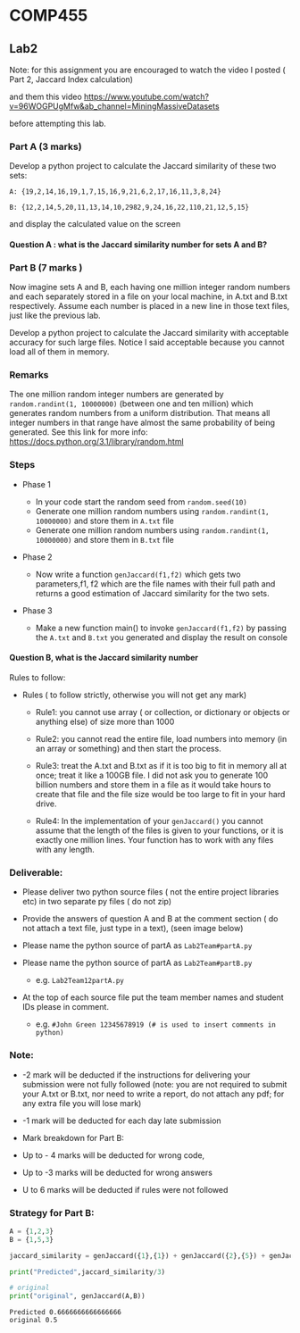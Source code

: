# COMP455

## Lab2


Note: for this assignment you are encouraged to watch the video I posted ( Part 2, Jaccard Index calculation) 

and them this video https://www.youtube.com/watch?v=96WOGPUgMfw&ab_channel=MiningMassiveDatasets 

before attempting this lab.

### Part A (3 marks)

Develop a python project to calculate the Jaccard similarity of these two sets:

 

`A: {19,2,14,16,19,1,7,15,16,9,21,6,2,17,16,11,3,8,24}`

`B: {12,2,14,5,20,11,13,14,10,2982,9,24,16,22,110,21,12,5,15}`

and display the calculated value on the screen 

#### Question A : what is the Jaccard similarity number for sets A and B?

 

### Part B (7 marks )

Now imagine sets A and B, each having one million integer random numbers and each separately stored in a file on your local machine, in A.txt and B.txt respectively. Assume each number is placed in a new line in those text files, just like the previous lab. 

Develop a python project to calculate the Jaccard similarity with acceptable accuracy for such large files.  Notice I said acceptable because you cannot load all of them in memory. 

 
### Remarks

The one million random integer numbers are generated by `random.randint(1, 10000000)` (between one and ten million) which generates random numbers from a uniform distribution. That means all integer numbers in that range have almost the same probability of being generated. See this link for more info: https://docs.python.org/3.1/library/random.html    
### Steps
 - Phase 1
   - In your code start the random seed from `random.seed(10)`
   - Generate one million random numbers using `random.randint(1, 10000000)` and store them in `A.txt` file 
   - Generate one million random numbers using `random.randint(1, 10000000)` and store them in `B.txt` file

 
 - Phase 2
   - Now write a function `genJaccard(f1,f2)` which gets two parameters,f1, f2 which are the file names with their full path and returns a good estimation of Jaccard similarity for the two sets.

 
 - Phase 3

   - Make a new function main() to invoke  `genJaccard(f1,f2)` by passing the `A.txt` and `B.txt` you generated and display the result on console  

#### Question B, what is the Jaccard similarity number 
Rules to follow: 

 

 - Rules ( to follow strictly, otherwise you will not get any mark)

    - Rule1: you cannot use array ( or collection, or dictionary or objects or anything else) of size more than 1000 

    - Rule2: you cannot read the entire file, load numbers into memory (in an array or something) and then start the process.

    - Rule3: treat the A.txt and B.txt as if it is too big to fit in memory all at once; treat it like a 100GB file. I did not ask you to generate 100 billion numbers and store them in a file as it would take hours to create that file and the file size would be too large to fit in your hard drive. 

    - Rule4: In the implementation of your `genJaccard()` you cannot assume that the length of the files is given to your functions, or it is exactly one million lines. Your function has to work with any files with any length. 

 

  

 

### Deliverable:

 - Please deliver two python source files ( not the entire project libraries etc) in two separate py files ( do not zip)

 - Provide the answers of question A and B at the comment section ( do not attach a text file, just type in a text), (seen image below)  

 - Please name the python source of partA as `Lab2Team#partA.py`

 - Please name the python source of partA as `Lab2Team#partB.py`
   - e.g.  `Lab2Team12partA.py`

 - At the top of each source file put the team member names and student IDs please in comment.
   - e.g. `#John Green 12345678919 (# is used to insert comments in python)`

### Note:

 * -2 mark will be deducted if the instructions for delivering your submission were not fully followed (note: you are not required to submit your A.txt or B.txt, nor need to write a report, do not attach any pdf; for any extra file you will lose mark)

 * -1 mark will be deducted for each day late submission 

 * Mark breakdown for Part B:

 * Up to - 4 marks will be deducted for wrong code,

 * Up to -3 marks will be deducted for wrong answers 

 * U to 6 marks will be deducted if rules were not followed


### Strategy for Part B:
```python
A = {1,2,3}
B = {1,5,3}

jaccard_similarity = genJaccard({1},{1}) + genJaccard({2},{5}) + genJaccard({3},{3})

print("Predicted",jaccard_similarity/3)

# original
print("original", genJaccard(A,B))
```

```
Predicted 0.6666666666666666
original 0.5
```